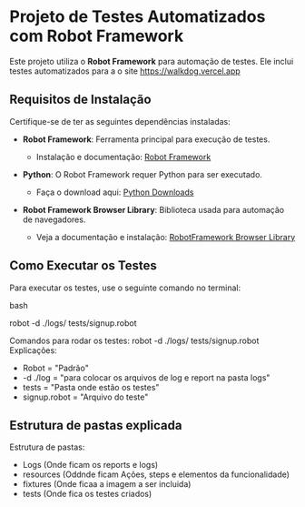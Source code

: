 # Projeto de Testes Automatizados com Robot Framework

Este projeto utiliza o **Robot Framework** para automação de testes. Ele inclui testes automatizados para a o site https://walkdog.vercel.app

## Requisitos de Instalação

Certifique-se de ter as seguintes dependências instaladas:

- **Robot Framework**: Ferramenta principal para execução de testes.
  - Instalação e documentação: [Robot Framework](https://robotframework.org/#resources)
  
- **Python**: O Robot Framework requer Python para ser executado.
  - Faça o download aqui: [Python Downloads](https://www.python.org/downloads/)

- **Robot Framework Browser Library**: Biblioteca usada para automação de navegadores.
  - Veja a documentação e instalação: [RobotFramework Browser Library](https://github.com/MarketSquare/robotframework-browser#readme)

## Como Executar os Testes

Para executar os testes, use o seguinte comando no terminal:

bash

robot -d ./logs/ tests/signup.robot

Comandos para rodar os testes:
robot -d ./logs/ tests/signup.robot
Explicações:
- Robot = "Padrão"
- -d ./log = "para colocar os arquivos de log e report na pasta logs"
- tests = "Pasta onde estão os testes"
- signup.robot = "Arquivo do teste"

## Estrutura de pastas explicada

Estrutura de pastas:
- Logs (Onde ficam os reports e logs)
- resources (Oddnde ficam Ações, steps e elementos da funcionalidade)
- fixtures (Onde ficaa a imagem a ser incluida)
- tests (Onde fica os testes criados)